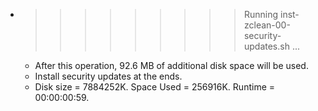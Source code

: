 * >>>>>>>>> Running inst-zclean-00-security-updates.sh ...
  * After this operation, 92.6 MB of additional disk space will be used.
  * Install security updates at the ends.
  * Disk size = 7884252K. Space Used = 256916K. Runtime = 00:00:00:59.
